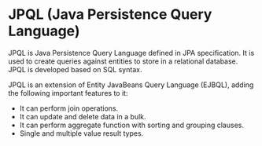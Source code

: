 # JPQL (Java Persistence Query Language)

JPQL is Java Persistence Query Language defined in JPA specification. It is used to create queries against entities to store in a relational database. JPQL is developed based on SQL syntax.


JPQL is an extension of Entity JavaBeans Query Language (EJBQL), adding the following important features to it:

* It can perform join operations.
* It can update and delete data in a bulk.
* It can perform aggregate function with sorting and grouping clauses.
* Single and multiple value result types.
